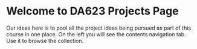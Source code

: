 # Welcome to DA623 Projects Page

Our ideas here is to pool all the project ideas being pursued as part of this course in one place.
On the left you will see the contents navigation tab. Use it to browse the collection.
